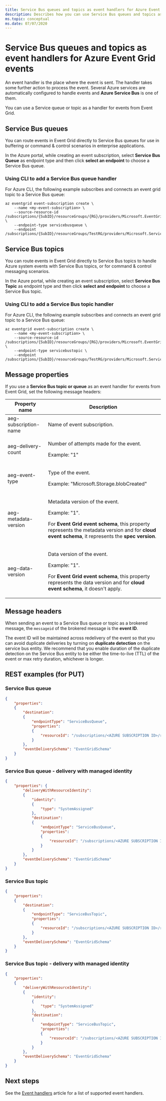 ```yaml
---
title: Service Bus queues and topics as event handlers for Azure Event Grid events
description: Describes how you can use Service Bus queues and topics as event handlers for Azure Event Grid events.
ms.topic: conceptual
ms.date: 07/07/2020
---
```


# Service Bus queues and topics as event handlers for Azure Event Grid events
An event handler is the place where the event is sent. The handler takes some further action to process the event. Several Azure services are automatically configured to handle events and **Azure Service Bus** is one of them. 

You can use a Service queue or topic as a handler for events from Event Grid. 

## Service Bus queues
You can route events in Event Grid directly to Service Bus queues for use in buffering or command & control scenarios in enterprise applications.

In the Azure portal, while creating an event subscription, select **Service Bus Queue** as endpoint type and then click **select an endpoint** to choose a Service Bus queue.

### Using CLI to add a Service Bus queue handler

For Azure CLI, the following example subscribes and connects an event grid topic to a Service Bus queue:

```azurecli-interactive
az eventgrid event-subscription create \
    --name <my-event-subscription> \
    --source-resource-id /subscriptions/{SubID}/resourceGroups/{RG}/providers/Microsoft.EventGrid/topics/topic1 \
    --endpoint-type servicebusqueue \
    --endpoint /subscriptions/{SubID}/resourceGroups/TestRG/providers/Microsoft.ServiceBus/namespaces/ns1/queues/queue1
```

## Service Bus topics

You can route events in Event Grid directly to Service Bus topics to handle Azure system events with Service Bus topics, or for command & control messaging scenarios.

In the Azure portal, while creating an event subscription, select **Service Bus Topic** as endpoint type and then click **select and endpoint** to choose a Service Bus topic.

### Using CLI to add a Service Bus topic handler

For Azure CLI, the following example subscribes and connects an event grid topic to a Service Bus queue:

```azurecli-interactive
az eventgrid event-subscription create \
    --name <my-event-subscription> \
    --source-resource-id /subscriptions/{SubID}/resourceGroups/{RG}/providers/Microsoft.EventGrid/topics/topic1 \
    --endpoint-type servicebustopic \
    --endpoint /subscriptions/{SubID}/resourceGroups/TestRG/providers/Microsoft.ServiceBus/namespaces/ns1/topics/topic1
```

## Message properties
If you use a **Service Bus topic or queue** as an event handler for events from Event Grid, set the following message headers: 

| Property name | Description |
| ------------- | ----------- | 
| aeg-subscription-name | Name of event subscription. |
| aeg-delivery-count | <p>Number of attempts made for the event.</p> <p>Example: "1"</p> |
| aeg-event-type | <p>Type of the event.</p><p> Example: "Microsoft.Storage.blobCreated"</p> | 
| aeg-metadata-version | <p>Metadata version of the event.</p> <p>Example: "1".</p><p> For **Event Grid event schema**, this property represents the metadata version and for **cloud event schema**, it represents the **spec version**. </p>|
| aeg-data-version | <p>Data version of the event.</p><p>Example: "1".</p><p>For **Event Grid event schema**, this property represents the data version and for **cloud event schema**, it doesn't apply.</p> |

## Message headers
When sending an event to a Service Bus queue or topic as a brokered message, the `messageid` of the brokered message is the **event ID**.

The event ID will be maintained across redelivery of the event so that you can avoid duplicate deliveries by turning on **duplicate detection** on the service bus entity. We recommend that you enable duration of the duplicate detection on the Service Bus entity to be either the time-to-live (TTL) of the event or max retry duration, whichever is longer.

## REST examples (for PUT)

### Service Bus queue

```json
{
    "properties": 
    {
        "destination": 
        {
			"endpointType": "ServiceBusQueue",
            "properties": 
            {
				"resourceId": "/subscriptions/<AZURE SUBSCRIPTION ID>/resourceGroups/<RESOURCE GROUP NAME>/providers/Microsoft.ServiceBus/namespaces/<SERVICE BUS NAMESPACE NAME>/queues/<SERVICE BUS QUEUE NAME>"
			}
		},
		"eventDeliverySchema": "EventGridSchema"
	}
}
```

### Service Bus queue - delivery with managed identity

```json
{
	"properties": {
        "deliveryWithResourceIdentity": 
        {
            "identity": 
            {
				"type": "SystemAssigned"
			},
            "destination": 
            {
				"endpointType": "ServiceBusQueue",
                "properties": 
                {
					"resourceId": "/subscriptions/<AZURE SUBSCRIPTION ID>/resourceGroups/<RESOURCE GROUP NAME>/providers/Microsoft.ServiceBus/namespaces/<SERVICE BUS NAMESPACE NAME>/queues/<SERVICE BUS QUEUE NAME>"
				}
			}
		},
		"eventDeliverySchema": "EventGridSchema"
	}
}
```

### Service Bus topic

```json
{
    "properties": 
    {
        "destination": 
        {
			"endpointType": "ServiceBusTopic",
            "properties": 
            {
				"resourceId": "/subscriptions/<AZURE SUBSCRIPTION ID>/resourceGroups/<RESOURCE GROUP NAME>/providers/Microsoft.ServiceBus/namespaces/<SERVICE BUS NAMESPACE NAME>/topics/<SERVICE BUS TOPIC NAME>"
			}
		},
		"eventDeliverySchema": "EventGridSchema"
	}
}
```

### Service Bus topic - delivery with managed identity

```json
{
    "properties": 
    {
        "deliveryWithResourceIdentity": 
        {
            "identity": 
            {
				"type": "SystemAssigned"
			},
            "destination": 
            {
				"endpointType": "ServiceBusTopic",
                "properties": 
                {
					"resourceId": "/subscriptions/<AZURE SUBSCRIPTION ID>/resourceGroups/<RESOURCE GROUP NAME>/providers/Microsoft.ServiceBus/namespaces/<SERVICE BUS NAMESPACE NAME>/topics/<SERVICE BUS TOPIC NAME>"
				}
			}
		},
		"eventDeliverySchema": "EventGridSchema"
	}
}
```

## Next steps
See the [Event handlers](event-handlers.md) article for a list of supported event handlers. 
